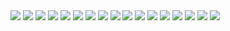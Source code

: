 <img src="02-vpc-create-00.png"/>
<img src="02-vpc-create-01.png"/>
<img src="02-vpc-create-02.png"/>
<img src="02-vpc-create-03.png"/>
<img src="02-vpc-create-04.png"/>
<img src="02-vpc-create-05.png"/>
<img src="02-vpc-create-06.png"/>
<img src="02-vpc-create-07.png"/>
<img src="02-vpc-create-08.png"/>
<img src="02-vpc-create-09.png"/>
<img src="02-vpc-create-10.png"/>
<img src="02-vpc-create-11.png"/>
<img src="02-vpc-create-12.png"/>
<img src="02-vpc-create-13.png"/>
<img src="02-vpc-create-14.png"/>
<img src="02-vpc-create-15.png"/>
<img src="02-vpc-create-16.png"/>
